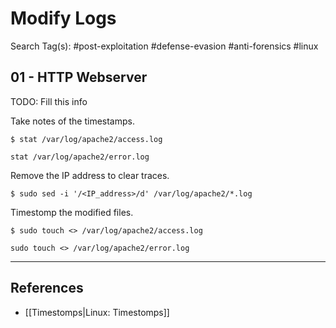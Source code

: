 # Modify Logs

Search Tag(s): #post-exploitation #defense-evasion #anti-forensics #linux

## 01 - HTTP Webserver

TODO: Fill this info

Take notes of the timestamps.

```
$ stat /var/log/apache2/access.log

stat /var/log/apache2/error.log
```

Remove the IP address to clear traces.

```
$ sudo sed -i '/<IP_address>/d' /var/log/apache2/*.log
```

Timestomp the modified files.

```
$ sudo touch <> /var/log/apache2/access.log

sudo touch <> /var/log/apache2/error.log
```

---
## References

- [[Timestomps|Linux: Timestomps]]